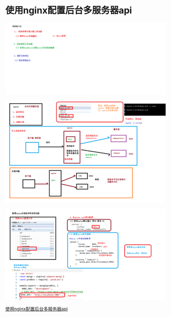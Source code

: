 # 使用nginx配置后台多服务器api

![](../../doc/day06/day06随堂笔记/01-今天内容的介绍.png)

![](../../doc/day06/day06随堂笔记/07-nginx概念回顾.png)

![](../../doc/day06/day06随堂笔记/08-nginx配置请求转发.png)

[使用nginx配置后台多服务器api](../../doc/day05/day05项目【讲师管理模块前端开发】/02-使用nginx配置后台多服务器api.ziw)